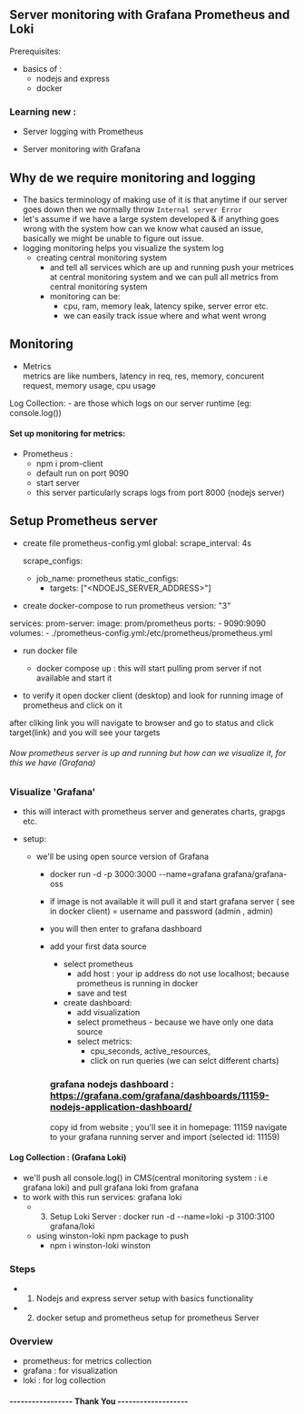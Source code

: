 ## Server monitoring with Grafana Prometheus and Loki

Prerequisites: 
  - basics of : 
    - nodejs and express
    - docker

### Learning new :
  - Server logging with Prometheus

  - Server monitoring with Grafana

## Why de we require monitoring and logging 
  - The basics terminology of making use of it is that anytime if our server goes down then we normally throw `Internal server Error` 
  - let's assume if we have a large system developed & if anything goes wrong with the system how can we know what caused an issue, basically we might be unable to figure out issue.
  - logging monitoring helps you visualize the system log
    - creating central monitoring system
      - and tell all services which are up and running push your metrices at central monitoring system and we can pull all metrics from central monitoring system 
      - monitoring can be:
        - cpu, ram, memory leak, latency spike, server error etc.
        - we can easily track issue where and what went wrong


##                      Monitoring

  - Metrics                    
  metrics are like numbers,
  latency in req, res, memory, concurent request, memory usage, cpu usage

  Log Collection:
     - are those which logs on our server runtime (eg: console.log())


#### Set up monitoring for metrics: 
  - Prometheus : 
    - npm i prom-client
    - default run on port 9090
    - start server
    - this server particularly scraps logs from port 8000 (nodejs server)
    
##                   Setup Prometheus server
  - create file prometheus-config.yml
    global:
      scrape_interval: 4s

    scrape_configs:
      - job_name: prometheus
        static_configs:
          - targets: ["<NDOEJS_SERVER_ADDRESS>"]

  - create docker-compose to run prometheus
  version: "3"

services:
  prom-server:
    image: prom/prometheus
    ports:
      - 9090:9090
    volumes:
      - ./prometheus-config.yml:/etc/prometheus/prometheus.yml

  - run docker file
    - docker compose up 
      : this will start pulling prom server if not available and start it
  
  - to verify it open docker client (desktop) and look for running image of prometheus and click on it

  after cliking link you will navigate to browser and go to status and click target(link) and you will see your targets


###### Now prometheus server is up and running but how can we visualize it, for this we have (Grafana)


###                     Visualize 'Grafana'
  - this will interact with prometheus server and generates charts, grapgs etc.

  - setup:
    - we'll be using open source version of Grafana
      - docker run -d -p 3000:3000 --name=grafana grafana/grafana-oss
      - if image is not available it will pull it and start grafana server ( see in docker client)
       = username and password (admin , admin)
       -  you will then enter to grafana dashboard
        - add your first data source
          - select prometheus
            - add host : your ip address do not use localhost; because prometheus is running in docker
            - save and test
          - create dashboard:
             - add visualization
              - select prometheus - because we have only one data source
             -  select metrics:
                - cpu_seconds, active_resources, 
                - click on run queries (we can selct different charts)

          ### grafana nodejs dashboard : https://grafana.com/grafana/dashboards/11159-nodejs-application-dashboard/
          copy id from website ; you'll see it in homepage: 11159
          navigate to your grafana running server and import (selected id: 11159)

####                  Log Collection : (Grafana Loki)
  - we'll push all console.log() in CMS(central monitoring system : i.e grafana loki) and pull grafana loki from grafana
  - to work with this run services: grafana loki
    - 3. Setup Loki Server  : docker run -d --name=loki -p 3100:3100 grafana/loki
    - using winston-loki npm package to push
      - npm i winston-loki winston
### Steps
  - 1. Nodejs and express server setup with basics functionality
  - 2. docker setup and prometheus setup for prometheus Server

### Overview
  - prometheus: for metrics collection
  - grafana   : for visualization
  - loki      : for log collection

#### ----------------- Thank You -------------------

